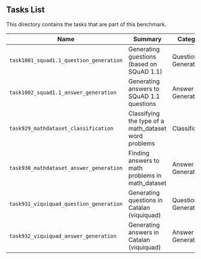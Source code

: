 ## Tasks List 

This directory contains the tasks that are part of this benchmark. 


Name | Summary | Category
---- | ----------- | --------
`task1001_squad1.1_question_generation` | Generating guestions (based on SQuAD 1.1) | Question Generation  
`task1002_squad1.1_answer_generation` | Generating answers to SQuAD 1.1 questions | Answer Generation
`task929_mathdataset_classification` | Classifying the type of a math_dataset word problems | Classification
`task930_mathdataset_answer_generation` | Finding answers to math problems in math_dataset | Answer Generation
`task931_viquiquad_question_generation` | Generating questions in Catalan (viquiquad) | Question Generation
`task932_viquiquad_answer_generation` | Generating answers in Catalan (viquiquad) | Answer Generation
